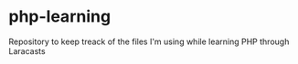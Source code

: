 # php-learning
Repository to keep treack of the files I'm using while learning PHP through Laracasts
